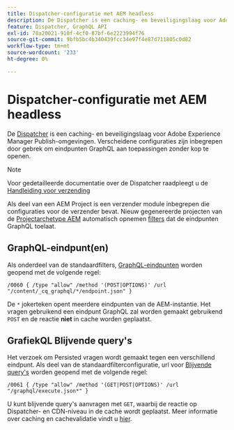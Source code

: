 ```yaml
---
title: Dispatcher-configuratie met AEM headless
description: De Dispatcher is een caching- en beveiligingslaag voor Adobe Experience Manager-publicatieomgevingen. Verscheidene configuraties worden gebruikt om eindpunten GraphQL aan toepassingen zonder kop te openen.
feature: Dispatcher, GraphQL API
exl-id: 78a20021-910f-4cf0-87bf-6e2223994f76
source-git-commit: 9bfb5bc4b340439fcc34e97f4e87d711805c0d82
workflow-type: tm+mt
source-wordcount: '233'
ht-degree: 0%

---
```


# Dispatcher-configuratie met AEM headless

De [Dispatcher](https://experienceleague.adobe.com/docs/experience-manager-dispatcher/using/dispatcher.html) is een caching- en beveiligingslaag voor Adobe Experience Manager Publish-omgevingen. Verscheidene configuraties zijn inbegrepen door gebrek om eindpunten GraphQL aan toepassingen zonder kop te openen.

>[!NOTE]
>
>Voor gedetailleerde documentatie over de Dispatcher raadpleegt u de [Handleiding voor verzending](https://experienceleague.adobe.com/docs/experience-manager-dispatcher/using/dispatcher.html)

Als deel van een AEM Project is een verzender module inbegrepen die configuraties voor de verzender bevat. Nieuw gegenereerde projecten van de [Projectarchetype AEM](https://github.com/adobe/aem-project-archetype) automatisch opnemen [filters](https://experienceleague.adobe.com/docs/experience-manager-dispatcher/using/configuring/dispatcher-configuration.html?#defining-a-filter) dat de eindpunten GraphQL toelaat.

## GraphQL-eindpunt(en)

Als onderdeel van de standaardfilters, [GraphQL-eindpunten](/help/headless/graphql-api/graphql-endpoint.md) worden geopend met de volgende regel:

```
/0060 { /type "allow" /method '(POST|OPTIONS)' /url "/content/_cq_graphql/*/endpoint.json" }
```

De `*` jokerteken opent meerdere eindpunten van de AEM-instantie. Het vragen gebruikend een eindpunt GraphQL zal worden gemaakt gebruikend `POST` en de reactie **niet** in cache worden geplaatst.

## GrafiekQL Blijvende query&#39;s

Het verzoek om Persisted vragen wordt gemaakt tegen een verschillend eindpunt. Als deel van de standaardfilterconfiguratie, url voor [Blijvende query&#39;s](/help/headless/graphql-api/persisted-queries.md) worden geopend met de volgende regel:

```
/0061 { /type "allow" /method '(GET|POST|OPTIONS)' /url "/graphql/execute.json*" }
```

U kunt blijvende query&#39;s aanvragen met `GET`, waarbij de reactie op Dispatcher- en CDN-niveau in de cache wordt geplaatst. Meer informatie over caching en cachevalidatie vindt u [hier](/help/implementing/dispatcher/caching.md).

